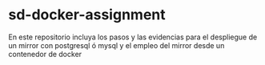 # sd-docker-assignment

En este repositorio incluya los pasos y las evidencias para el despliegue de un mirror con postgresql ó mysql y el empleo del mirror desde un contenedor de docker
